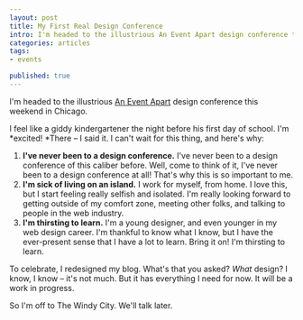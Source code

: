 ```yaml
---
layout: post
title: My First Real Design Conference
intro: I'm headed to the illustrious An Event Apart design conference this weekend in Chicago.
categories: articles
tags:
- events

published: true
---
```


I'm headed to the illustrious <a href="http://aneventapart.com">An Event Apart</a> design conference this weekend in Chicago.

I feel like a giddy kindergartener the night before his first day of school. I'm *excited! *There – I said it. I can't wait for this thing, and here's why:

1. **I've never been to a design conference.** I've never been to a design conference of this caliber before. Well, come to think of it, I've never been to a design conference at all! That's why this is so important to me.
2. **I'm sick of living on an island.** I work for myself, from home. I love this, but I start feeling really selfish and isolated. I'm really looking forward to getting outside of my comfort zone, meeting other folks, and talking to people in the web industry.
3. **I'm thirsting to learn.** I'm a young designer, and even younger in my web design career. I'm thankful to know what I know, but I have the ever-present sense that I have a lot to learn. Bring it on! I'm thirsting to learn.

To celebrate, I redesigned my blog. What's that you asked? *What* design? I know, I know – it's not much. But it has everything I need for now. It will be a work in progress.

So I'm off to The Windy City. We'll talk later.